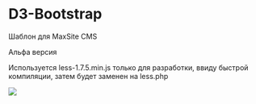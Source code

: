 D3-Bootstrap
============

Шаблон для MaxSite CMS

Альфа версия

Используется less-1.7.5.min.js только для разработки, ввиду быстрой компиляции, затем будет заменен на less.php

![](http://rghost.ru/57917979/image.png)
